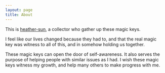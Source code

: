 ```yaml
---
layout: page
title: About
---
```


This is [heather-sun](https://heather-sun.github.io), a collector who gather up these magic keys.    
 
I feel like our lives changed because they had to, and that the real magic key was witness to all of this, and in somehow holding us together.   
    

These magic keys can open the door of self-awareness. It also serves the purpose of helping people with similar issues as I had. I wish these magic keys witness my growth, and help many others to make progress with me.
